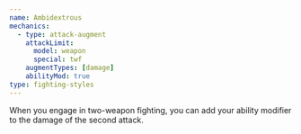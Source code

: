 ```yaml
---
name: Ambidextrous
mechanics:
  - type: attack-augment
    attackLimit:
      model: weapon
      special: twf
    augmentTypes: [damage]
    abilityMod: true
type: fighting-styles
---
```

When you engage in two-weapon fighting, you can add your ability modifier to the damage of the second attack.
